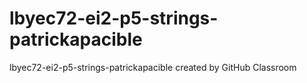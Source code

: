 # lbyec72-ei2-p5-strings-patrickapacible
lbyec72-ei2-p5-strings-patrickapacible created by GitHub Classroom

